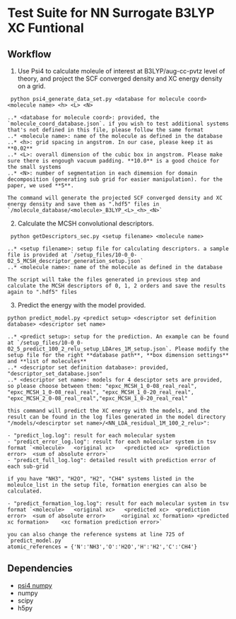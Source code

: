 # Test Suite for NN Surrogate B3LYP XC Funtional

## Workflow

1. Use Psi4 to calculate moleule of interest at B3LYP/aug-cc-pvtz level of theory, and project the SCF converged density and XC energy density on a grid.

` python psi4_generate_data_set.py <database for molecule coord> <molecule name> <h> <L> <N>`

	..* <database for molecule coord>: provided, the `molecule_coord_database.json`. if you wish to test additional systems that's not defined in this file, please follow the same format
	..* <molecule name>: name of the molecule as defined in the database
	..* <h>: grid spacing in angstrom. In our case, please keep it as **0.02** 
	..* <L>: overall dimension of the cubic box in angstrom. Please make sure there is engough vacuum padding. **10.0** is a good choice for the small systems
	..* <N>: number of segmentation in each dimemsion for domain decomposition (generating sub grid for easier manipulation). for the paper, we used **5**.

	The command will generate the projected SCF converged density and XC energy density and save them as ".hdf5" files in `/molecule_database/<molecule>_B3LYP_<L>_<h>_<N>`

2. Calculate the MCSH convolutional descriptors.

` python getDescriptors_sec.py <setup filename> <molecule name>`

	..* <setup filename>: setup file for calculating descriptors. a sample file is provided at `/setup_files/10-0_0-02_5_MCSH_descriptor_generation_setup.json`
	..* <molecule name>: name of the molecule as defined in the database

	The script will take the files generated in previous step and calculate the MCSH descriptors of 0, 1, 2 orders and save the results again to ".hdf5" files 

3. Predict the energy with the model provided.

`python predict_model.py <predict setup> <descriptor set definition database> <descriptor set name>`
	
	..* <predict setup>: setup for the prediction. An example can be found at `/setup_files/10-0_0-02_5_predict_100_2_relu_setup_LDAres_1M_setup.json`. Please modify the setup file for the right **database path**, **box dimension settings** and **list of molecules**
	..* <descriptor set definition database>: provided, "descriptor_set_database.json"
	..* <descriptor set name>: models for 4 desciptor sets are provided, so please choose between them: "epxc_MCSH_1_0-08_real_real", "epxc_MCSH_1_0-08_real_real", "epxc_MCSH_1_0-20_real_real", "epxc_MCSH_2_0-08_real_real","epxc_MCSH_1_0-20_real_real"

	this command will predict the XC energy with the models, and the result can be found in the log files generated in the model directory "/models/<descirptor set name>/<NN_LDA_residual_1M_100_2_relu>":

	- "predict_log.log": result for each molecular system
	- "predict_error_log.log": result for each molecular system in tsv format `<molecule>	<original xc>	<predicted xc>	<prediction error>	<sum of absolute error>`
	- "predict_full_log.log": detailed result with prediction error of each sub-grid

	if you have "NH3", "H2O", "H2", "CH4" systems listed in the moleulce_list in the setup file, formation energies can also be calculated. 

	- "predict_formation_log.log": result for each molecular system in tsv format `<molecule>	<original xc>	<predicted xc>	<prediction error>	<sum of absolute error>		<original xc formation>	<predicted xc formation>	<xc formation prediction error>`

	you can also change the reference systems at line 725 of `predict_model.py` 
	atomic_references = {'N':'NH3','O':'H2O','H':'H2','C':'CH4'}


## Dependencies

* [psi4 numpy](https://github.com/psi4/psi4numpy)
* numpy
* scipy
* h5py

